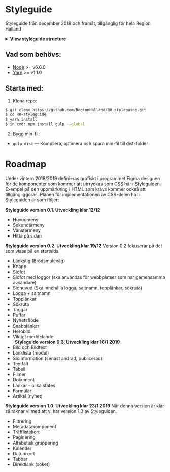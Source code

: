# Styleguide

Styleguide från december 2018 och framåt, tillgänglig för hela Region Halland

<details><summary><strong>View styleguide structure</strong></summary>
<p>

```sh
RH-styleguide/                	# → Root
├── dist/                      	# → Folder för min-fil
│   ├── main.min.css/          	# → Kompilerad min-fil
│   scss/                  		# → SCSS Filer
│   │   ├── main.scss          # → RH-Styleguide huvud-fil
│   │   ├── base/              # → Reset & font deklarationer
│   │   ├── components/        # → Komponenter
│   │   ├── config/            # → Utility klaser
│   │   ├── mixins/            # → Mixins
│   │   ├── settings/          # → Variabler
├── package.json               # → Node.js scripts
├── package.lock               # → NPM lock file (editera aldrig denna fil)
└── node_modules/              # → Node.js packages (editera aldrig denna fil)
```

<p>
</details>

## Vad som behövs:

* [Node](https://nodejs.org/en/) >= v6.0.0 
* [Yarn](https://yarnpkg.com/) >= v1.1.0 


## Starta med:

1. Klona repo:

```sh
$ git clone https://github.com/RegionHalland/RH-styleguide.git
$ cd RH-styleguide
$ yarn install
$ in cmd: npm install gulp --global
```

2. Bygg min-fil:

* `gulp dist` — Kompilera, optimera och spara min-fil till dist-folder

# Roadmap

Under vintern 2018/2019 definieras grafiskt i programmet Figma designen för de komponenter som kommer att utrryckas som CSS här i Styleguiden. Exempel på den uppmärkning i HTML som krävs kommer också att tillgängliggöras. Planen för implementationen av CSS-delen här i Styleguiden är som följer: 

**Styleguide version 0.1. Utveckling klar 12/12**
 
- Huvudmeny  
- Sekundärmeny  
- Vänstermeny  
- Hitta på sidan  

**Styleguide version 0.2. Utveckling klar 19/12**
Version 0.2 fokuserar på det som visas på en startsida 
  
- Länkstig (Brödsmuleväg)
- Knapp 
- Sidfot  
- Sidfot med loggor (ska användas för webbplatser som har gemensamma avsändare) 
- Sidhuvud (Ska innehålla logga, sajtnamn, topplänkar, sökruta) 
- Logga + sajtnamn 
- Topplänkar 
- Sökruta 
- Taggar 
- Puffar 
- Nyhetsflöde 
- Snabblänkar 
- Herobild 
- Viktigt meddelande  
  
**Styleguide version 0.3. Utveckling klar 16/1 2019**
  
- Bild och Bildtext 
- Länklista (modul) 
- Sidinformation (senast ändrad, publicerad) 
- Textfält 
- Tabell 
- Filmer 
- Dokument 
- Länkar - olika states 
- Formulär 
- Artikel (nyhet)  

**Styleguide version 1.0. Utveckling klar 23/1 2019** 
När denna version är klar så räknar vi med att vi har version 1.0 av Styleguiden. 
  
- Filtrering 
- Metadatakomponent 
- Träfflistekort 
- Paginering 
- Alfabetisk gruppering 
- Kalender 
- Datumkort 
- Tabbar 
- Direktlänk (söket)
